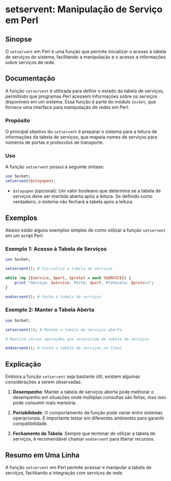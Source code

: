 <!--
Meta Description: # setservent: Manipulação de Serviço em Perl ## Sinopse O `setservent` em Perl é uma função que permite inicializar o acesso à tabela de serviços do s...
Meta Keywords: serviços, tabela, setservent, perl, função
-->

# setservent: Manipulação de Serviço em Perl

## Sinopse
O `setservent` em Perl é uma função que permite inicializar o acesso à tabela de serviços do sistema, facilitando a manipulação e o acesso a informações sobre serviços de rede.

## Documentação
A função `setservent` é utilizada para definir o estado da tabela de serviços, permitindo que programas Perl acessem informações sobre os serviços disponíveis em um sistema. Essa função é parte do módulo `Socket`, que fornece uma interface para manipulação de redes em Perl.

### Propósito
O principal objetivo do `setservent` é preparar o sistema para a leitura de informações da tabela de serviços, que mapeia nomes de serviços para números de portas e protocolos de transporte.

### Uso
A função `setservent` possui a seguinte sintaxe:

```perl
use Socket;
setservent($stayopen);
```

- `$stayopen` (opcional): Um valor booleano que determina se a tabela de serviços deve ser mantida aberta após a leitura. Se definido como verdadeiro, o sistema não fechará a tabela após a leitura.

## Exemplos
Abaixo estão alguns exemplos simples de como utilizar a função `setservent` em um script Perl.

### Exemplo 1: Acesso à Tabela de Serviços
```perl
use Socket;

setservent(); # Inicializa a tabela de serviços

while (my ($service, $port, $proto) = each %SERVICES) {
    print "Serviço: $service, Porta: $port, Protocolo: $proto\n";
}

endservent(); # Fecha a tabela de serviços
```

### Exemplo 2: Manter a Tabela Aberta
```perl
use Socket;

setservent(1); # Mantém a tabela de serviços aberta

# Realiza várias operações que necessitam da tabela de serviços

endservent(); # Fecha a tabela de serviços no final
```

## Explicação
Embora a função `setservent` seja bastante útil, existem algumas considerações a serem observadas:

1. **Desempenho**: Manter a tabela de serviços aberta pode melhorar o desempenho em situações onde múltiplas consultas são feitas, mas isso pode consumir mais memória.
   
2. **Portabilidade**: O comportamento da função pode variar entre sistemas operacionais. É importante testar em diferentes ambientes para garantir compatibilidade.

3. **Fechamento da Tabela**: Sempre que terminar de utilizar a tabela de serviços, é recomendável chamar `endservent` para liberar recursos.

## Resumo em Uma Linha
A função `setservent` em Perl permite acessar e manipular a tabela de serviços, facilitando a integração com serviços de rede.